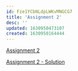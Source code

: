 ```yaml
---
id: Fze1YCbNLdpLWKvMNGCG7
title: 'Assignment 2'
desc: ''
updated: 1630950473107
created: 1630950164444
---
```

[Assignment 2](E:/Garbage/Assignment_2_ENR305_Sensors_instruments_and_Experimentation.pdf)

[Assignment 2 - Solution](D:/Garbage/AU1940065_AU1940175_AU1940017.pdf)


